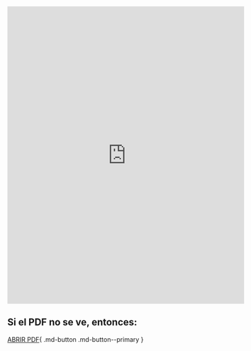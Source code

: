 <embed src="https://pjp27.github.io/site/F%C3%ADsica/Selectividad%20examenes/selectividad-f%C3%ADsica.pdf" width="106%" height="670.75em" 
 type="application/pdf">
 
## Si el PDF no se ve, entonces:
[ABRIR PDF](https://pjp27.github.io/site/F%C3%ADsica/Selectividad%20examenes/selectividad-f%C3%ADsica.pdf){ .md-button .md-button--primary }